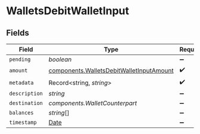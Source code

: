 # WalletsDebitWalletInput


## Fields

| Field                                                                                                | Type                                                                                                 | Required                                                                                             | Description                                                                                          |
| ---------------------------------------------------------------------------------------------------- | ---------------------------------------------------------------------------------------------------- | ---------------------------------------------------------------------------------------------------- | ---------------------------------------------------------------------------------------------------- |
| `pending`                                                                                            | *boolean*                                                                                            | :heavy_minus_sign:                                                                                   | N/A                                                                                                  |
| `amount`                                                                                             | [components.WalletsDebitWalletInputAmount](../../models/components/walletsdebitwalletinputamount.md) | :heavy_check_mark:                                                                                   | N/A                                                                                                  |
| `metadata`                                                                                           | Record<string, *string*>                                                                             | :heavy_check_mark:                                                                                   | N/A                                                                                                  |
| `description`                                                                                        | *string*                                                                                             | :heavy_minus_sign:                                                                                   | N/A                                                                                                  |
| `destination`                                                                                        | *components.WalletCounterpart*                                                                       | :heavy_minus_sign:                                                                                   | N/A                                                                                                  |
| `balances`                                                                                           | *string*[]                                                                                           | :heavy_minus_sign:                                                                                   | N/A                                                                                                  |
| `timestamp`                                                                                          | [Date](https://developer.mozilla.org/en-US/docs/Web/JavaScript/Reference/Global_Objects/Date)        | :heavy_minus_sign:                                                                                   | N/A                                                                                                  |